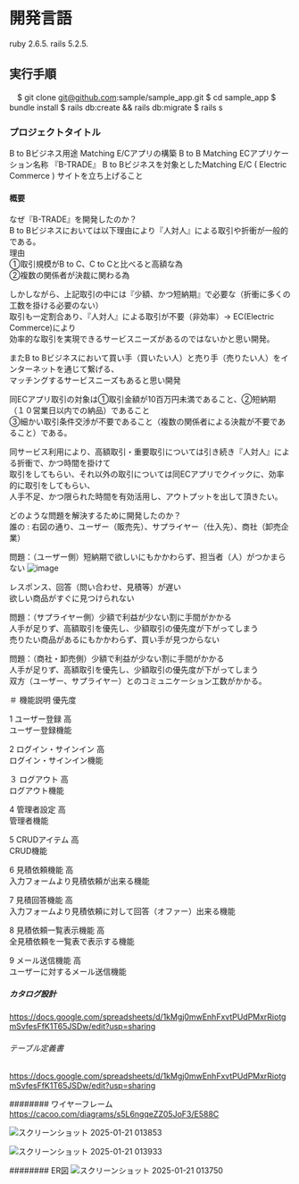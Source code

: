 # 開発言語
   ruby 2.6.5.
   rails 5.2.5.

## 実行手順
　$ git clone git@github.com:sample/sample_app.git
  $ cd sample_app
  $ bundle install
  $ rails db:create && rails db:migrate
  $ rails s

### プロジェクトタイトル
  B to Bビジネス用途 Matching E/Cアプリの構築 
  B to B Matching ECアプリケーション名称 『B-TRADE』
  B to Bビジネスを対象としたMatching E/C ( Electric Commerce ) サイトを立ち上げること

#### 概要
なぜ『B-TRADE』を開発したのか？		
B to Bビジネスにおいては以下理由により『人対人』による取引や折衝が一般的である。												
理由												
①取引規模がB to C、C to Cと比べると高額な為												
②複数の関係者が決裁に関わる為												
												
しかしながら、上記取引の中には『少額、かつ短納期』で必要な（折衝に多くの工数を掛ける必要のない）												
取引も一定割合あり、『人対人』による取引が不要（非効率）→ EC(Electric Commerce)により												
効率的な取引を実現できるサービスニーズがあるのではないかと思い開発。												
												
またB to Bビジネスにおいて買い手（買いたい人）と売り手（売りたい人）をインターネットを通じて繋げる、												
マッチングするサービスニーズもあると思い開発												
																						
同ECアプリ取引の対象は①取引金額が10百万円未満であること、②短納期（１０営業日以内での納品）であること												
③細かい取引条件交渉が不要であること（複数の関係者による決裁が不要であること）である。												
												
同サービス利用により、高額取引・重要取引については引き続き『人対人』による折衝で、かつ時間を掛けて												
取引をしてもらい、それ以外の取引については同ECアプリでクイックに、効率的に取引をしてもらい、												
人手不足、かつ限られた時間を有効活用し、アウトプットを出して頂きたい。												
												
																							
どのような問題を解決するために開発したのか？												
誰の : 右図の通り、ユーザー（販売先）、サプライヤー（仕入先）、商社（卸売企業）												
												
問題：（ユーザー側）短納期で欲しいにもかかわらず、担当者（人）がつかまらない			![image](https://github.com/user-attachments/assets/61c37c84-3981-4784-8719-89039a105b08)
									
レスポンス、回答（問い合わせ、見積等）が遅い												
欲しい商品がすぐに見つけられない												
												
問題：（サプライヤー側）少額で利益が少ない割に手間がかかる												
人手が足りず、高額取引を優先し、少額取引の優先度が下がってしまう												
売りたい商品があるにもかかわらず、買い手が見つからない												
												
問題：（商社・卸売側）少額で利益が少ない割に手間がかかる												
人手が足りず、高額取引を優先し、少額取引の優先度が下がってしまう												
双方（ユーザー、サプライヤー）とのコミュニケーション工数がかかる。														

＃		機能説明											優先度						
																			
1		ユーザー登録										高						
		ユーザー登録機能																	
																			
2		ログイン・サインイン									高						
		ログイン・サインイン機能																	
																			
３		ログアウト										高						
		ログアウト機能																	
																			
4		管理者設定										高						
		管理者機能																	
																			
5		CRUDアイテム										高						
		CRUD機能																	
																			
6		見積依頼機能										高						
		入力フォームより見積依頼が出来る機能																	
																		
7		見積回答機能										高						
		入力フォームより見積依頼に対して回答（オファー）出来る機能																	
																			
8		見積依頼一覧表示機能									高						
		全見積依頼を一覧表で表示する機能																	
																			
9		メール送信機能											高						
		ユーザーに対するメール送信機能																								


##### カタログ設計
https://docs.google.com/spreadsheets/d/1kMgj0mwEnhFxvtPUdPMxrRiotgmSvfesFfK1T65JSDw/edit?usp=sharing
 
###### テーブル定義書
https://docs.google.com/spreadsheets/d/1kMgj0mwEnhFxvtPUdPMxrRiotgmSvfesFfK1T65JSDw/edit?usp=sharing


######## ワイヤーフレーム
https://cacoo.com/diagrams/s5L6ngqeZZ05JoF3/E588C

![スクリーンショット 2025-01-21 013853](https://github.com/user-attachments/assets/f9e850cc-61ae-4987-a80a-ff7ec1f293b3)

![スクリーンショット 2025-01-21 013933](https://github.com/user-attachments/assets/1ff6c90f-e15a-4cf0-a631-48ace25225f7)

######## ER図
![スクリーンショット 2025-01-21 013750](https://github.com/user-attachments/assets/44a50346-000a-4fb6-ac80-b9306944af1a)








